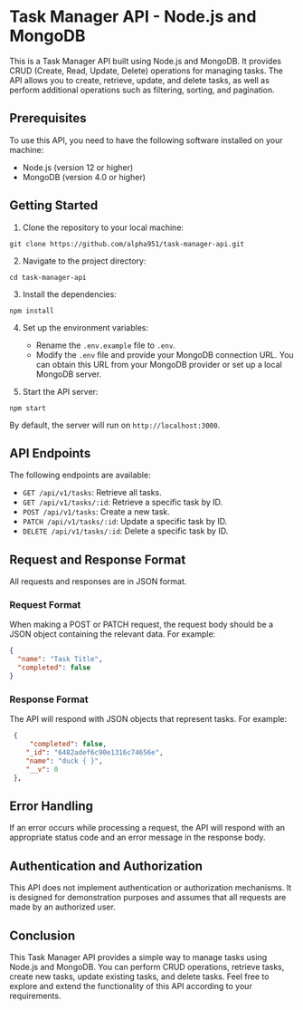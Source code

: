 # Task Manager API - Node.js and MongoDB

This is a Task Manager API built using Node.js and MongoDB. It provides CRUD (Create, Read, Update, Delete) operations for managing tasks. The API allows you to create, retrieve, update, and delete tasks, as well as perform additional operations such as filtering, sorting, and pagination.

## Prerequisites

To use this API, you need to have the following software installed on your machine:

- Node.js (version 12 or higher)
- MongoDB (version 4.0 or higher)

## Getting Started

1. Clone the repository to your local machine:

```
git clone https://github.com/alpha951/task-manager-api.git
```

2. Navigate to the project directory:

```
cd task-manager-api
```

3. Install the dependencies:

```
npm install
```

4. Set up the environment variables:
   - Rename the `.env.example` file to `.env`.
   - Modify the `.env` file and provide your MongoDB connection URL. You can obtain this URL from your MongoDB provider or set up a local MongoDB server.

5. Start the API server:

```
npm start
```

By default, the server will run on `http://localhost:3000`.

## API Endpoints

The following endpoints are available:

- `GET /api/v1/tasks`: Retrieve all tasks.
- `GET /api/v1/tasks/:id`: Retrieve a specific task by ID.
- `POST /api/v1/tasks`: Create a new task.
- `PATCH /api/v1/tasks/:id`: Update a specific task by ID.
- `DELETE /api/v1/tasks/:id`: Delete a specific task by ID.

## Request and Response Format

All requests and responses are in JSON format.

### Request Format

When making a POST or PATCH request, the request body should be a JSON object containing the relevant data. For example:

```json
{
  "name": "Task Title",
  "completed": false
}
```

### Response Format

The API will respond with JSON objects that represent tasks. For example:

```json
 {
     "completed": false,
    "_id": "6482adef6c90e1316c74656e",
    "name": "duck { }",
    "__v": 0
 },
```

## Error Handling

If an error occurs while processing a request, the API will respond with an appropriate status code and an error message in the response body.

## Authentication and Authorization

This API does not implement authentication or authorization mechanisms. It is designed for demonstration purposes and assumes that all requests are made by an authorized user.

## Conclusion

This Task Manager API provides a simple way to manage tasks using Node.js and MongoDB. You can perform CRUD operations, retrieve tasks, create new tasks, update existing tasks, and delete tasks. Feel free to explore and extend the functionality of this API according to your requirements.
